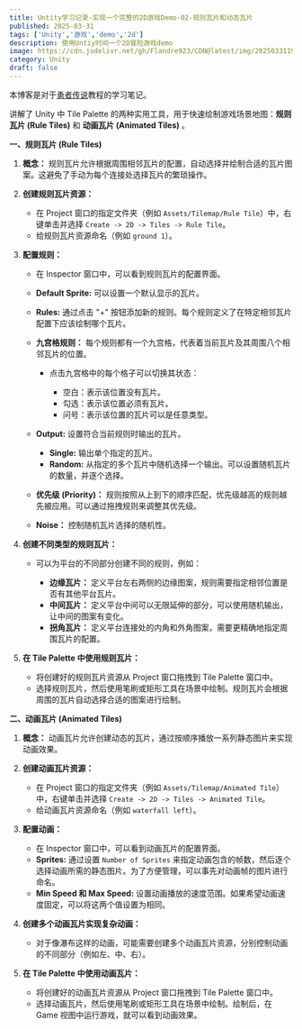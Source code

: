 ```yaml
---
title: Untity学习记录-实现一个完整的2D游戏Demo-02-规则瓦片和动态瓦片
published: 2025-03-31
tags: ['Unity','游戏','demo','2d']
description: 使用Untiy时间一个2D冒险游戏demo
image: https://cdn.jsdelivr.net/gh/Flandre923/CDN@latest/img/20250331195820.png
category: Unity
draft: false
---
```

本博客是对于[勇者传说](https://www.bilibili.com/video/BV1uZ421U7Qz/?spm_id_from=333.1387.upload.video_card.click)教程的学习笔记。

讲解了 Unity 中 Tile Palette 的两种实用工具，用于快速绘制游戏场景地图：**规则瓦片 (Rule Tiles)**  和 **动画瓦片 (Animated Tiles)** 。

**一、规则瓦片 (Rule Tiles)**

1. **概念：**  规则瓦片允许根据周围相邻瓦片的配置，自动选择并绘制合适的瓦片图案。这避免了手动为每个连接处选择瓦片的繁琐操作。
2. **创建规则瓦片资源：**

    * 在 Project 窗口的指定文件夹（例如 `Assets/Tilemap/Rule Tile`）中，右键单击并选择 `Create -> 2D -> Tiles -> Rule Tile`。
    * 给规则瓦片资源命名（例如 `ground 1`）。
3. **配置规则：**

    * 在 Inspector 窗口中，可以看到规则瓦片的配置界面。
    * **Default Sprite:**  可以设置一个默认显示的瓦片。
    * **Rules:**  通过点击 "+" 按钮添加新的规则。每个规则定义了在特定相邻瓦片配置下应该绘制哪个瓦片。
    * **九宫格规则：**  每个规则都有一个九宫格，代表着当前瓦片及其周围八个相邻瓦片的位置。

      * 点击九宫格中的每个格子可以切换其状态：

        * 空白：表示该位置没有瓦片。
        * 勾选：表示该位置必须有瓦片。
        * 问号：表示该位置的瓦片可以是任意类型。
    * **Output:**  设置符合当前规则时输出的瓦片。

      * **Single:**  输出单个指定的瓦片。
      * **Random:**  从指定的多个瓦片中随机选择一个输出。可以设置随机瓦片的数量，并逐个选择。
    * **优先级 (Priority)：**  规则按照从上到下的顺序匹配，优先级越高的规则越先被应用。可以通过拖拽规则来调整其优先级。
    * **Noise：**  控制随机瓦片选择的随机性。
4. **创建不同类型的规则瓦片：**

    * 可以为平台的不同部分创建不同的规则，例如：

      * **边缘瓦片：**  定义平台左右两侧的边缘图案，规则需要指定相邻位置是否有其他平台瓦片。
      * **中间瓦片：**  定义平台中间可以无限延伸的部分，可以使用随机输出，让中间的图案有变化。
      * **拐角瓦片：**  定义平台连接处的内角和外角图案，需要更精确地指定周围瓦片的配置。
5. **在 Tile Palette 中使用规则瓦片：**

    * 将创建好的规则瓦片资源从 Project 窗口拖拽到 Tile Palette 窗口中。
    * 选择规则瓦片，然后使用笔刷或矩形工具在场景中绘制。规则瓦片会根据周围的瓦片自动选择合适的图案进行绘制。

**二、动画瓦片 (Animated Tiles)**

1. **概念：**  动画瓦片允许创建动态的瓦片，通过按顺序播放一系列静态图片来实现动画效果。
2. **创建动画瓦片资源：**

    * 在 Project 窗口的指定文件夹（例如 `Assets/Tilemap/Animated Tile`）中，右键单击并选择 `Create -> 2D -> Tiles -> Animated Tile`。
    * 给动画瓦片资源命名（例如 `waterfall left`）。
3. **配置动画：**

    * 在 Inspector 窗口中，可以看到动画瓦片的配置界面。
    * **Sprites:**  通过设置 `Number of Sprites` 来指定动画包含的帧数，然后逐个选择动画所需的静态图片。为了方便管理，可以事先对动画帧的图片进行命名。
    * **Min Speed 和 Max Speed:**  设置动画播放的速度范围。如果希望动画速度固定，可以将这两个值设置为相同。
4. **创建多个动画瓦片实现复杂动画：**

    * 对于像瀑布这样的动画，可能需要创建多个动画瓦片资源，分别控制动画的不同部分（例如左、中、右）。
5. **在 Tile Palette 中使用动画瓦片：**

    * 将创建好的动画瓦片资源从 Project 窗口拖拽到 Tile Palette 窗口中。
    * 选择动画瓦片，然后使用笔刷或矩形工具在场景中绘制。绘制后，在 Game 视图中运行游戏，就可以看到动画效果。